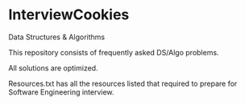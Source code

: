 # InterviewCookies
Data Structures &amp; Algorithms


This repository consists of frequently asked DS/Algo problems.

All solutions are optimized.

Resources.txt has all the resources listed that required to prepare for Software Engineering interview.
